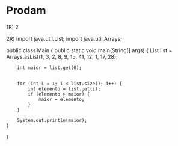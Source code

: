 # Prodam

1R) 2

2R) import java.util.List;
import java.util.Arrays;

public class Main {
    public static void main(String[] args) {
        List<Integer> list = Arrays.asList(1, 3, 2, 8, 9, 15, 41, 12, 1, 17, 28);
        
        int maior = list.get(0); 
        
    
        for (int i = 1; i < list.size(); i++) {
            int elemento = list.get(i);
            if (elemento > maior) {
                maior = elemento;
            }
        }
        
        System.out.println(maior);
    }
}
